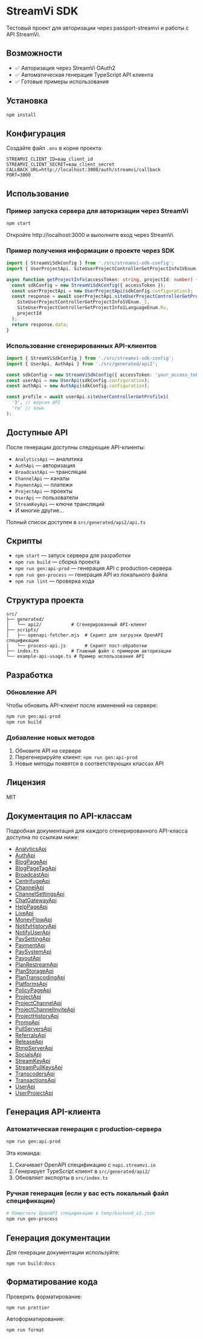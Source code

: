 # StreamVi SDK

Тестовый проект для авторизации через passport-streamvi и работы с API StreamVi.

## Возможности

- ✅ Авторизация через StreamVi OAuth2
- ✅ Автоматическая генерация TypeScript API клиента
- ✅ Готовые примеры использования

## Установка

```bash
npm install
```

## Конфигурация

Создайте файл `.env` в корне проекта:

```env
STREAMVI_CLIENT_ID=ваш_client_id
STREAMVI_CLIENT_SECRET=ваш_client_secret
CALLBACK_URL=http://localhost:3000/auth/streamvi/callback
PORT=3000
```

## Использование

### Пример запуска сервера для авторизации через StreamVi

```bash
npm start
```

Откройте http://localhost:3000 и выполните вход через StreamVi.

### Пример получения информации о проекте через SDK

```typescript
import { StreamViSdkConfig } from './src/streamvi-sdk-config';
import { UserProjectApi, SiteUserProjectControllerGetProjectInfo1VEnum, SiteUserProjectControllerGetProjectInfo1LanguageEnum } from './src/generated/api2';

async function getProjectInfo(accessToken: string, projectId: number) {
  const sdkConfig = new StreamViSdkConfig({ accessToken });
  const userProjectApi = new UserProjectApi(sdkConfig.configuration);
  const response = await userProjectApi.siteUserProjectControllerGetProjectInfo1(
    SiteUserProjectControllerGetProjectInfo1VEnum._1,
    SiteUserProjectControllerGetProjectInfo1LanguageEnum.Ru,
    projectId
  );
  return response.data;
}
```

### Использование сгенерированных API-клиентов

```typescript
import { StreamViSdkConfig } from './src/streamvi-sdk-config';
import { UserApi, AuthApi } from './src/generated/api2';

const sdkConfig = new StreamViSdkConfig({ accessToken: 'your_access_token' });
const userApi = new UserApi(sdkConfig.configuration);
const authApi = new AuthApi(sdkConfig.configuration);

const profile = await userApi.siteUserControllerGetProfile1(
  '3', // версия API
  'ru' // язык
);
```

## Доступные API

После генерации доступны следующие API-клиенты:

- `AnalyticsApi` — аналитика
- `AuthApi` — авторизация
- `BroadcastApi` — трансляции
- `ChannelApi` — каналы
- `PaymentApi` — платежи
- `ProjectApi` — проекты
- `UserApi` — пользователи
- `StreamKeyApi` — ключи трансляций
- И многие другие...

Полный список доступен в `src/generated/api2/api.ts`

## Скрипты

- `npm start` — запуск сервера для разработки
- `npm run build` — сборка проекта
- `npm run gen:api-prod` — генерация API с production-сервера
- `npm run gen-process` — генерация API из локального файла
- `npm run lint` — проверка кода

## Структура проекта

```
src/
├── generated/
│   └── api2/           # Сгенерированный API-клиент
├── scripts/
│   ├── openapi-fetcher.mjs  # Скрипт для загрузки OpenAPI спецификации
│   └── process-api.js       # Скрипт пост-обработки
├── index.ts            # Главный файл с примером авторизации
└── example-api-usage.ts # Пример использования API
```

## Разработка

### Обновление API

Чтобы обновить API-клиент после изменений на сервере:

```bash
npm run gen:api-prod
npm run build
```

### Добавление новых методов

1. Обновите API на сервере
2. Перегенерируйте клиент: `npm run gen:api-prod`
3. Новые методы появятся в соответствующих классах API

## Лицензия

MIT

## Документация по API-классам

Подробная документация для каждого сгенерированного API-класса доступна по ссылкам ниже:

- [AnalyticsApi](src/generated/api2/docs/AnalyticsApi.md)
- [AuthApi](src/generated/api2/docs/AuthApi.md)
- [BlogPageApi](src/generated/api2/docs/BlogPageApi.md)
- [BlogPageTagApi](src/generated/api2/docs/BlogPageTagApi.md)
- [BroadcastApi](src/generated/api2/docs/BroadcastApi.md)
- [CentrifugeApi](src/generated/api2/docs/CentrifugeApi.md)
- [ChannelApi](src/generated/api2/docs/ChannelApi.md)
- [ChannelSettingsApi](src/generated/api2/docs/ChannelSettingsApi.md)
- [ChatGatewayApi](src/generated/api2/docs/ChatGatewayApi.md)
- [HelpPageApi](src/generated/api2/docs/HelpPageApi.md)
- [LiveApi](src/generated/api2/docs/LiveApi.md)
- [MoneyFlowApi](src/generated/api2/docs/MoneyFlowApi.md)
- [NotifyHistoryApi](src/generated/api2/docs/NotifyHistoryApi.md)
- [NotifyUserApi](src/generated/api2/docs/NotifyUserApi.md)
- [PaySettingApi](src/generated/api2/docs/PaySettingApi.md)
- [PaymentApi](src/generated/api2/docs/PaymentApi.md)
- [PaySystemApi](src/generated/api2/docs/PaySystemApi.md)
- [PayoutApi](src/generated/api2/docs/PayoutApi.md)
- [PlanRestreamApi](src/generated/api2/docs/PlanRestreamApi.md)
- [PlanStorageApi](src/generated/api2/docs/PlanStorageApi.md)
- [PlanTranscodingApi](src/generated/api2/docs/PlanTranscodingApi.md)
- [PlatformsApi](src/generated/api2/docs/PlatformsApi.md)
- [PolicyPageApi](src/generated/api2/docs/PolicyPageApi.md)
- [ProjectApi](src/generated/api2/docs/ProjectApi.md)
- [ProjectChannelApi](src/generated/api2/docs/ProjectChannelApi.md)
- [ProjectChannelInviteApi](src/generated/api2/docs/ProjectChannelInviteApi.md)
- [ProjectHistoryApi](src/generated/api2/docs/ProjectHistoryApi.md)
- [PromoApi](src/generated/api2/docs/PromoApi.md)
- [PullServersApi](src/generated/api2/docs/PullServersApi.md)
- [ReferralsApi](src/generated/api2/docs/ReferralsApi.md)
- [ReleaseApi](src/generated/api2/docs/ReleaseApi.md)
- [RtmpServerApi](src/generated/api2/docs/RtmpServerApi.md)
- [SocialsApi](src/generated/api2/docs/SocialsApi.md)
- [StreamKeyApi](src/generated/api2/docs/StreamKeyApi.md)
- [StreamPullKeysApi](src/generated/api2/docs/StreamPullKeysApi.md)
- [TranscodersApi](src/generated/api2/docs/TranscodersApi.md)
- [TransactionsApi](src/generated/api2/docs/TransactionsApi.md)
- [UserApi](src/generated/api2/docs/UserApi.md)
- [UserProjectApi](src/generated/api2/docs/UserProjectApi.md)

## Генерация API-клиента

### Автоматическая генерация с production-сервера

```bash
npm run gen:api-prod
```

Эта команда:
1. Скачивает OpenAPI спецификацию с `napi.streamvi.io`
2. Генерирует TypeScript клиент в `src/generated/api2/`
3. Обновляет экспорты в `src/index.ts`

### Ручная генерация (если у вас есть локальный файл спецификации)

```bash
# Поместите OpenAPI спецификацию в temp/backend_v2.json
npm run gen-process
```

## Генерация документации

Для генерации документации используйте:

```
npm run build:docs
```

## Форматирование кода

Проверить форматирование:

```
npm run prettier
```

Автоформатирование:

```
npm run format
``` 